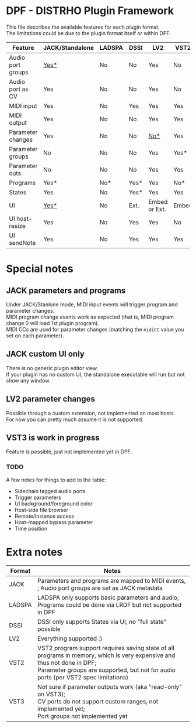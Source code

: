 # DPF - DISTRHO Plugin Framework

This file describes the available features for each plugin format.  
The limitations could be due to the plugin format itself or within DPF.

| Feature           | JACK/Standalone | LADSPA | DSSI | LV2           | VST2   | VST3   |
|-------------------|-----------------|--------|------|---------------|--------|--------|
| Audio port groups | [Yes*](FEATURES.md#jack-parameters-and-programs)            | No     | No   | Yes | No   | No*  |
| Audio port as CV  | Yes             | No     | No   | Yes           | No     | [No*](FEATURES.md#vst3-is-work-in-progress)  |
| MIDI input        | Yes             | No     | Yes  | Yes           | Yes    | Yes    |
| MIDI output       | Yes             | No     | No   | Yes           | Yes    | Yes    |
| Parameter changes | Yes             | No     | No   | [No*](FEATURES.md#lv2-parameter-changes)         | Yes    | Yes    |
| Parameter groups  | No              | No     | No   | Yes           | Yes*   | [No*](FEATURES.md#vst3-is-work-in-progress)  |
| Parameter outs    | No              | No     | No   | Yes           | Yes    | [No*](FEATURES.md#vst3-is-work-in-progress)  |
| Programs          | Yes*            | No*    | Yes* | Yes           | No*    | Yes    |
| States            | Yes             | No     | Yes* | Yes           | Yes    | Yes    |
| UI                | [Yes*](FEATURES.md#jack-custom-ui-only)            | No     | Ext. | Embed or Ext. | Embed  | Embed  |
| UI host-resize    | Yes             | No     | Yes  | Yes           | No     | [No*](FEATURES.md#vst3-is-work-in-progress)  |
| UI sendNote       | Yes             | No     | Yes  | Yes           | Yes    | Yes    |

# Special notes

## JACK parameters and programs

Under JACK/Stanlone mode, MIDI input events will trigger program and parameter changes.  
MIDI program change events work as expected (that is, MIDI program change 0 will load 1st plugin program).  
MIDI CCs are used for parameter changes (matching the `midiCC` value you set on each parameter).

## JACK custom UI only

There is no generic plugin editor view.  
If your plugin has no custom UI, the standalone executable will run but not show any window.

## LV2 parameter changes

Possible through a custom extension, not implemented on most hosts.  
For now you can pretty much assume it is not supported.

## VST3 is work in progress

Feature is possible, just not implemented yet in DPF.

### TODO

A few notes for things to add to the table:

 - Sidechain tagged audio ports
 - Trigger parameters
 - UI background/foreground color
 - Host-side file browser
 - Remote/Instance access
 - Host-mapped bypass parameter
 - Time position

# Extra notes

| Format | Notes |
|--------|-------|
| JACK   | Parameters and programs are mapped to MIDI events, ; Audio port groups are set as JACK metadata |
| LADSPA | LADSPA only supports basic parameters and audio;<br/> Programs could be done via LRDF but not supported in DPF |
| DSSI   | DSSI only supports States via UI, no "full state" possible |
| LV2    | Everything supported :) |
| VST2   | VST2 program support requires saving state of all programs in memory, which is very expensive and thus not done in DPF;<br/> Parameter groups are supported, but not for audio ports (per VST2 spec limitations) |
| VST3   | Not sure if parameter outputs work (aka "read-only" on VST3);<br/> CV ports do not support custom ranges, not implemented yet;<br/> Port groups not implemented yet |
